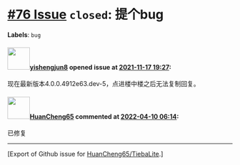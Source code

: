 # [\#76 Issue](https://github.com/HuanCheng65/TiebaLite/issues/76) `closed`: 提个bug
**Labels**: `bug`


#### <img src="https://avatars.githubusercontent.com/u/73877579?u=216f6ca4171a14000f03d4b83daf4044d01d0b8c&v=4" width="50">[yishengjun8](https://github.com/yishengjun8) opened issue at [2021-11-17 19:27](https://github.com/HuanCheng65/TiebaLite/issues/76):

现在最新版本4.0.0.4912e63.dev-5，点进楼中楼之后无法复制回复。

#### <img src="https://avatars.githubusercontent.com/u/22636177?u=5e5e656c62ba51f1661d80a6a0fd9ec098e5023b&v=4" width="50">[HuanCheng65](https://github.com/HuanCheng65) commented at [2022-04-10 06:14](https://github.com/HuanCheng65/TiebaLite/issues/76#issuecomment-1094192213):

已修复


-------------------------------------------------------------------------------



[Export of Github issue for [HuanCheng65/TiebaLite](https://github.com/HuanCheng65/TiebaLite).]
